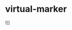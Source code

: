 # virtual-marker
![][](https://user-images.githubusercontent.com/69068004/104297797-47951d80-54e9-11eb-8a9f-990231824efc.mp4)




